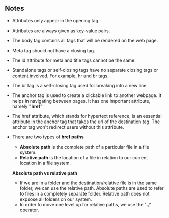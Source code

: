 ## **Notes**

- Attributes only appear in the opening tag.
- Attributes are always given as key-value pairs.
- The body tag contains all tags that will be rendered on the web page.
- Meta tag should not have a closing tag.
- The id attribute for meta and title tags cannot be the same.
- Standalone tags or self-closing tags have no separate closing tags or content involved. For example, hr and br tags.
- The br tag is a self-closing tag used for breaking into a new line.
- The anchor tag is used to create a clickable link to another webpage. It helps in navigating between pages. It has one important attribute, namely **"href"**
- The href attribute, which stands for hypertext reference, is an essential attribute in the anchor tag that takes the url of the destination tag. The anchor tag won't redirect users without this attribute.
- There are two types of **href paths**
    - **Absolute path** is the complete path of a particular file in a file system.
    - **Relative path** is the location of a file in relation to our current location in a file system.

     **Absolute path vs relative path**
     - If we are in a folder and the destination/relative file is in the same folder, we can use the relative path. Absolute paths are used to refer to files in a completely separate folder. Relative path does not expsose all folders on our system.
     - In order to move one level up for relative paths, we use the '../' operator.